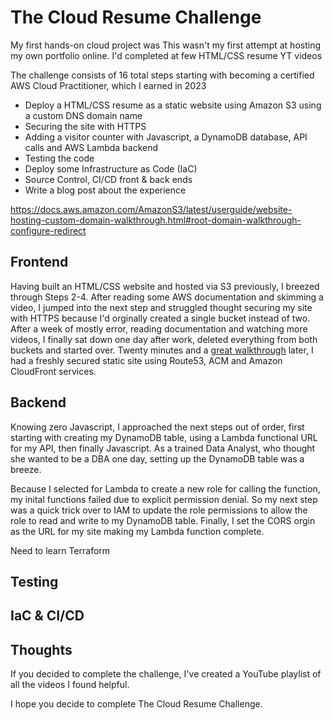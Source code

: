 # The Cloud Resume Challenge

My first hands-on cloud project was
This wasn't my first attempt at hosting my own portfolio online. I'd completed at few HTML/CSS resume YT videos

The challenge consists of 16 total steps starting with becoming a certified AWS Cloud Practitioner, which I earned in 2023


* Deploy a HTML/CSS resume as a static website using Amazon S3 using a custom DNS domain name
* Securing the site with HTTPS
* Adding a visitor counter with Javascript, a DynamoDB database, API  calls and AWS Lambda backend
* Testing the code
* Deploy some Infrastructure as Code (IaC)
* Source Control, CI/CD front & back ends
* Write a blog post about the experience

https://docs.aws.amazon.com/AmazonS3/latest/userguide/website-hosting-custom-domain-walkthrough.html#root-domain-walkthrough-configure-redirect


## Frontend
Having built an HTML/CSS website and hosted via S3 previously, I breezed through Steps 2-4. After reading some AWS documentation and skimming a video, I jumped into the next step and struggled thought securing my site with HTTPS because I'd orginally created a single bucket instead of two. After a week of mostly error, reading documentation and watching more videos, I finally sat down one day after work, deleted everything from both buckets and started over. Twenty minutes and a [great walkthrough](https://www.youtube.com/watch?v=mls8tiiI3uc) later, I had a freshly secured static site using Route53, ACM and Amazon CloudFront services. 

## Backend 
Knowing zero Javascript, I approached the next steps out of order, first starting with creating my DynamoDB table, using a Lambda functional URL for my API, then finally Javascript. As a trained Data Analyst, who thought she wanted to be a DBA one day, setting up the DynamoDB table was a breeze.

Because I selected for Lambda to create a new role for calling the function, my inital functions failed due to explicit permission denial. So my next step was a quick trick over to IAM to update the role permissions to allow the role to read and write to my DynamoDB table. Finally, I set the CORS orgin as the URL for my site making my Lambda function complete.

Need to learn Terraform

## Testing

## IaC & CI/CD

## Thoughts

If you decided to complete the challenge, I've created a YouTube playlist of all the videos I found helpful. 

I hope you decide to complete The Cloud Resume Challenge. 
